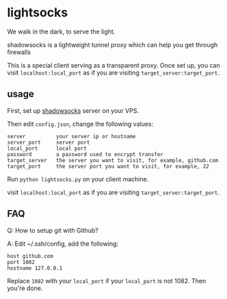 lightsocks
===========

We walk in the dark, to serve the light.

shadowsocks is a lightweight tunnel proxy which can help you get through firewalls

This is a special client serving as a transparent proxy. Once set up, you can
visit `localhost:local_port` as if you are visiting `target_server:target_port`.

usage
-----------

First, set up [shadowsocks](https://github.com/clowwindy/shadowsocks) server
on your VPS.

Then edit `config.json`, change the following values:

    server          your server ip or hostname
    server_port     server port
    local_port      local port
    password        a password used to encrypt transfer
    target_server   the server you want to visit, for example, github.com
    target_port     the server port you want to visit, for example, 22

Run `python lightsocks.py` on your client machine.

visit `localhost:local_port` as if you are visiting `target_server:target_port`.

FAQ
-----------

Q: How to setup git with Github?

A: Edit ~/.ssh/config, add the following:

    host github.com
    port 1082
    hostname 127.0.0.1

Replace `1082` with your `local_port` if your `local_port` is not 1082. Then
you're done.
